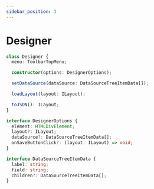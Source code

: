 ```yaml
---
sidebar_position: 3
---
```


# Designer

```ts title="Designer"
class Designer {
  menu: ToolbarTopMenu;

  constructor(options: DesignerOptions);

  setDataSource(dataSource: DataSourceTreeItemData[]);

  loadLayout(layout: ILayout);

  toJSON(): ILayout;
}
```

```ts title="DesignerOptions"
interface DesignerOptions {
  element: HTMLDivElement;
  layout?: ILayout;
  dataSource?: DataSourceTreeItemData[];
  onSaveButtonClick?: (layout: ILayout) => void;
}
```

```ts title="DataSourceTreeItemData"
interface DataSourceTreeItemData {
  label: string;
  field: string;
  children?: DataSourceTreeItemData[];
}
```
